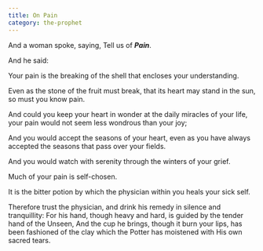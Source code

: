 ```yaml
---
title: On Pain
category: the-prophet
---
```

And a woman spoke, saying, Tell us of **_Pain_**.

And he said:

Your pain is the breaking of the shell that encloses your understanding.

Even as the stone of the fruit must break, that its heart may stand in the sun, so must you know pain.

And could you keep your heart in wonder at the daily miracles of your life, your pain would not seem less wondrous than your joy;

And you would accept the seasons of your heart, even as you have always accepted the seasons that pass over your fields.

And you would watch with serenity through the winters of your grief.

Much of your pain is self-chosen.

It is the bitter potion by which the physician within you heals your sick self.

Therefore trust the physician, and drink his remedy in silence and tranquillity: For his hand, though heavy and hard, is guided by the tender hand of the Unseen, And the cup he brings, though it burn your lips, has been fashioned of the clay which the Potter has moistened with His own sacred tears.

